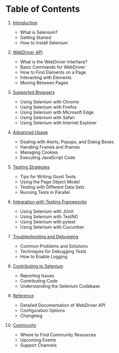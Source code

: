 # Table of Contents

1. [Introduction](#introduction)
    - What is Selenium?
    - Getting Started
    - How to Install Selenium

2. [WebDriver API](#webdriver-api)
    - What is the WebDriver Interface?
    - Basic Commands for WebDriver
    - How to Find Elements on a Page
    - Interacting with Elements
    - Moving Between Pages

3. [Supported Browsers](#supported-browsers)
    - Using Selenium with Chrome
    - Using Selenium with Firefox
    - Using Selenium with Microsoft Edge
    - Using Selenium with Safari
    - Using Selenium with Internet Explorer

4. [Advanced Usage](#advanced-usage)
    - Dealing with Alerts, Popups, and Dialog Boxes
    - Handling Frames and iframes
    - Managing Cookies
    - Executing JavaScript Code

5. [Testing Strategies](#testing-strategies)
    - Tips for Writing Good Tests
    - Using the Page Object Model
    - Testing with Different Data Sets
    - Running Tests in Parallel

6. [Integration with Testing Frameworks](#integration-with-testing-frameworks)
    - Using Selenium with JUnit
    - Using Selenium with TestNG
    - Using Selenium with pytest
    - Using Selenium with Cucumber

7. [Troubleshooting and Debugging](#troubleshooting-and-debugging)
    - Common Problems and Solutions
    - Techniques for Debugging Tests
    - How to Enable Logging

8. [Contributing to Selenium](#contributing-to-selenium)
    - Reporting Issues
    - Contributing Code
    - Understanding the Selenium Codebase

9. [Reference](#reference)
    - Detailed Documentation of WebDriver API
    - Configuration Options
    - Changelog

10. [Community](#community)
    - Where to Find Community Resources
    - Upcoming Events
    - Support Channels


